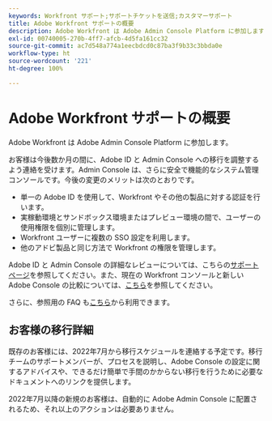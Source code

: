 ```yaml
---
keywords: Workfront サポート;サポートチケットを送信;カスタマーサポート
title: Adobe Workfront サポートの概要
description: Adobe Workfront は Adobe Admin Console Platform に参加します。
exl-id: 00740005-270b-4ff7-afcb-4d5fa161cc32
source-git-commit: ac7d548a774a1eecbdcd0c87ba3f9b33c3bbda0e
workflow-type: ht
source-wordcount: '221'
ht-degree: 100%

---
```


# Adobe Workfront サポートの概要

Adobe Workfront は Adobe Admin Console Platform に参加します。

お客様は今後数か月の間に、Adobe ID と Admin Console への移行を調整するよう連絡を受けます。Admin Console は、さらに安全で機能的なシステム管理コンソールです。今後の変更のメリットは次のとおりです。

* 単一の Adobe ID を使用して、Workfront やその他の製品に対する認証を行います。
* 実稼動環境とサンドボックス環境またはプレビュー環境の間で、ユーザーの使用権限を個別に管理します。
* Workfront ユーザーに複数の SSO 設定を利用します。
* 他のアドビ製品と同じ方法で Workfront の権限を管理します。

Adobe ID と Admin Console の詳細なレビューについては、こちらの[サポートページ](https://helpx.adobe.com/jp/enterprise/admin-guide.html)を参照してください。また、現在の Workfront コンソールと新しい Adobe Console の比較については、[こちら](https://one.workfront.com/s/document-item?bundleId=the-new-workfront-experience&amp;topicId=Content%2FAdministration_and_Setup%2FGet_started-WF_administration%2Factions-in-admin-console.htm&amp;_LANG=enus)を参照してください。

<!--
New URL for July 27:
https://experienceleague.adobe.com/docs/workfront/using/administration-and-setup/get-started-administration/actions-in-admin-console.html
-->

さらに、参照用の FAQ も[こちら](faq.md)から利用できます。

## お客様の移行詳細

既存のお客様には、2022年7月から移行スケジュールを連絡する予定です。移行チームのサポートメンバーが、プロセスを説明し、Adobe Console の設定に関するアドバイスや、できるだけ簡単で手間のかからない移行を行うために必要なドキュメントへのリンクを提供します。

2022年7月以降の新規のお客様は、自動的に Adobe Admin Console に配置されるため、それ以上のアクションは必要ありません。
